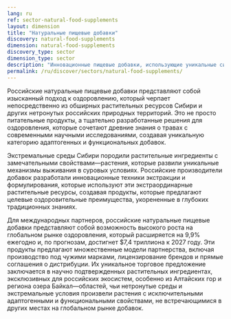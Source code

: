 ```yaml
---
lang: ru
ref: sector-natural-food-supplements
layout: dimension
title: "Натуральные пищевые добавки"
discovery: natural-food-supplements
dimension: natural-food-supplements
discovery_type: sector
dimension_type: sector
description: "Инновационные пищевые добавки, использующие уникальные сибирские растительные ингредиенты и традиционные знания о травяном оздоровлении."
permalink: /ru/discover/sectors/natural-food-supplements/
---
```


Российские натуральные пищевые добавки представляют собой изысканный подход к оздоровлению, который черпает непосредственно из обширных растительных ресурсов Сибири и других нетронутых российских природных территорий. Это не просто питательные продукты, а тщательно разработанные решения для оздоровления, которые сочетают древние знания о травах с современными научными исследованиями, создавая уникальную категорию адаптогенных и функциональных добавок.

Экстремальные среды Сибири породили растительные ингредиенты с замечательными свойствами—растения, которые развили уникальные механизмы выживания в суровых условиях. Российские производители добавок разработали инновационные техники экстракции и формулирования, которые используют эти экстраординарные растительные ресурсы, создавая продукты, которые предлагают целевые оздоровительные преимущества, укорененные в глубоких традиционных знаниях.

Для международных партнеров, российские натуральные пищевые добавки представляют собой возможность высокого роста на глобальном рынке оздоровления, который расширяется на 9,9% ежегодно и, по прогнозам, достигнет $7,4 триллиона к 2027 году. Эти продукты предлагают множественные модели партнерства, включая производство под чужими марками, лицензирование брендов и прямые соглашения о дистрибуции. Их уникальное торговое предложение заключается в научно подтвержденных растительных ингредиентах, эксклюзивных для российских экосистем, особенно из Алтайских гор и региона озера Байкал—областей, чьи нетронутые среды и экстремальные условия произвели растения с исключительными адаптогенными и функциональными свойствами, не встречающимися в других местах на глобальном рынке добавок.
